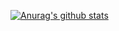[![Anurag's github stats](https://github-readme-stats.vercel.app/api?username=youxiubiji&show_icons=true&theme=dark)](https://github.com/anuraghazra/github-readme-stats)
